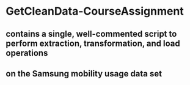 # GetCleanData-CourseAssignment

## contains a single, well-commented script to perform extraction, transformation, and load operations
## on the Samsung mobility usage data set 

